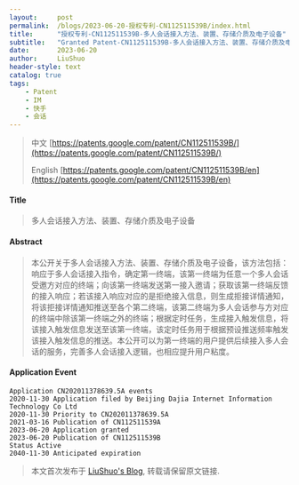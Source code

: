 ```yaml
---
layout:     post
permalink:  /blogs/2023-06-20-授权专利-CN112511539B/index.html
title:      "授权专利-CN112511539B-多人会话接入方法、装置、存储介质及电子设备"
subtitle:   "Granted Patent-CN112511539B-多人会话接入方法、装置、存储介质及电子设备"
date:       2023-06-20
author:     LiuShuo
header-style: text
catalog: true
tags:
    - Patent
    - IM
    - 快手
    - 会话
---
```

> 中文 [https://patents.google.com/patent/CN112511539B/](https://patents.google.com/patent/CN112511539B/)
>
> English [https://patents.google.com/patent/CN112511539B/en](https://patents.google.com/patent/CN112511539B/en)

#### Title
> 多人会话接入方法、装置、存储介质及电子设备





















#### Abstract
> 本公开关于多人会话接入方法、装置、存储介质及电子设备，该方法包括：响应于多人会话接入指令，确定第一终端，该第一终端为任意一个多人会话受邀方对应的终端；向该第一终端发送第一接入邀请；获取该第一终端反馈的接入响应；若该接入响应对应的是拒绝接入信息，则生成拒接详情通知，将该拒接详情通知推送至各个第二终端，该第二终端为多人会话参与方对应的终端中除该第一终端之外的终端；根据定时任务，生成接入触发信息，将该接入触发信息发送至该第一终端，该定时任务用于根据预设推送频率触发该接入触发信息的推送。本公开可以为第一终端的用户提供后续接入多人会话的服务，完善多人会话接入逻辑，也相应提升用户粘度。






















#### Application Event
```
Application CN202011378639.5A events 
2020-11-30 Application filed by Beijing Dajia Internet Information Technology Co Ltd
2020-11-30 Priority to CN202011378639.5A
2021-03-16 Publication of CN112511539A
2023-06-20 Application granted
2023-06-20 Publication of CN112511539B
Status Active
2040-11-30 Anticipated expiration
```
> 本文首次发布于 [LiuShuo's Blog](https://liushuo.me), 
转载请保留原文链接.
